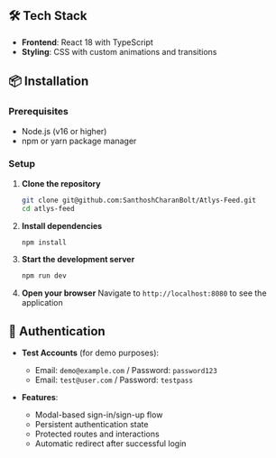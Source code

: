 ## 🛠️ Tech Stack

-   **Frontend**: React 18 with TypeScript
-   **Styling**: CSS with custom animations and transitions

## 📦 Installation

### Prerequisites

-   Node.js (v16 or higher)
-   npm or yarn package manager

### Setup

1. **Clone the repository**

    ```bash
    git clone git@github.com:SanthoshCharanBolt/Atlys-Feed.git
    cd atlys-feed
    ```

2. **Install dependencies**

    ```bash
    npm install
    ```

3. **Start the development server**

    ```bash
    npm run dev
    ```

4. **Open your browser**
   Navigate to `http://localhost:8080` to see the application

## 🔐 Authentication

-   **Test Accounts** (for demo purposes):

    -   Email: `demo@example.com` / Password: `password123`
    -   Email: `test@user.com` / Password: `testpass`

-   **Features**:
    -   Modal-based sign-in/sign-up flow
    -   Persistent authentication state
    -   Protected routes and interactions
    -   Automatic redirect after successful login
